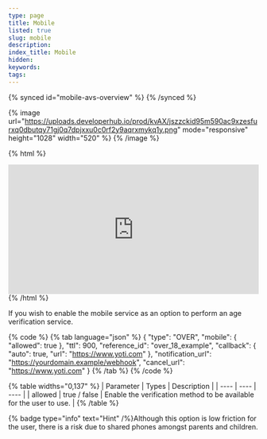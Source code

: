 ```yaml
---
type: page
title: Mobile
listed: true
slug: mobile
description: 
index_title: Mobile
hidden: 
keywords: 
tags: 
---
```


{% synced id="mobile-avs-overview" %}
{% /synced %}

{% image url="https://uploads.developerhub.io/prod/kvAX/jszzckid95m590ac9xzesfurxq0dbutqy71gj0q7dpjxxu0c0rf2y9aqrxmykq1y.png" mode="responsive" height="1028" width="520" %}
{% /image %}

{% html %}
<div style="padding:51.76% 0 0 0;position:relative;"><iframe src="https://player.vimeo.com/video/696593793?h=54854fc577&amp;badge=0&amp;autopause=0&amp;player_id=0&amp;app_id=58479&dnt=1" frameborder="0" allow="autoplay; fullscreen; picture-in-picture" allowfullscreen style="position:absolute;top:0;left:0;width:100%;height:100%;" title="AVS - Mobile Age Check - SHORT"></iframe></div><script src="https://player.vimeo.com/api/player.js"></script>
{% /html %}

If you wish to enable the mobile service as an option to perform an age verification service.

{% code %}
{% tab language="json" %}
{
    "type": "OVER",
    "mobile": {
        "allowed": true
    },
    "ttl": 900,
    "reference_id": "over_18_example",
    "callback": {
       "auto": true,
       "url": "https://www.yoti.com"
    },
    "notification_url": "https://yourdomain.example/webhook",
    "cancel_url": "https://www.yoti.com"
}
{% /tab %}
{% /code %}

{% table widths="0,137" %}
| Parameter | Types | Description | 
| ---- | ---- | ---- | 
| allowed | true / false | Enable the verification method to be available for the user to use. | 
{% /table %}

{% badge type="info" text="Hint" /%}Although this option is low friction for the user, there is a risk due to shared phones amongst parents and children.